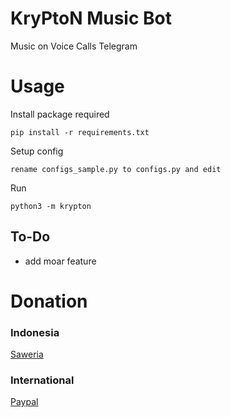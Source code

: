 # KryPtoN Music Bot

Music on Voice Calls Telegram

# Usage
Install package required
```
pip install -r requirements.txt
```
Setup config
```
rename configs_sample.py to configs.py and edit
```
Run
```
python3 -m krypton
```

## To-Do
- add moar feature

# Donation
### Indonesia
[Saweria](https://saweria.co/donate/Kry9toN)
### International
[Paypal](https://www.paypal.me/KomodoOS)

